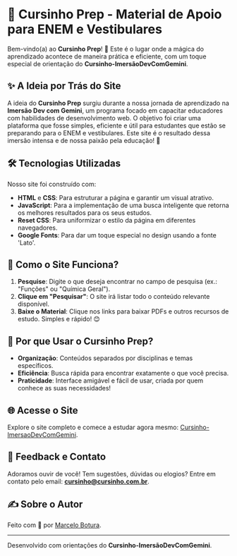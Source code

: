 # 🌟 Cursinho Prep - Material de Apoio para ENEM e Vestibulares

Bem-vindo(a) ao **Cursinho Prep**! 🎉 Este é o lugar onde a mágica do aprendizado acontece de maneira prática e eficiente, com um toque especial de orientação do **Cursinho-ImersãoDevComGemini**.

## ✨ A Ideia por Trás do Site

A ideia do **Cursinho Prep** surgiu durante a nossa jornada de aprendizado na **Imersão Dev com Gemini**, um programa focado em capacitar educadores com habilidades de desenvolvimento web. O objetivo foi criar uma plataforma que fosse simples, eficiente e útil para estudantes que estão se preparando para o ENEM e vestibulares. Este site é o resultado dessa imersão intensa e de nossa paixão pela educação! 🚀

## 🛠️ Tecnologias Utilizadas

Nosso site foi construído com:

- **HTML** e **CSS**: Para estruturar a página e garantir um visual atrativo.
- **JavaScript**: Para a implementação de uma busca inteligente que retorna os melhores resultados para os seus estudos.
- **Reset CSS**: Para uniformizar o estilo da página em diferentes navegadores.
- **Google Fonts**: Para dar um toque especial no design usando a fonte 'Lato'.

## 🚀 Como o Site Funciona?

1. **Pesquise**: Digite o que deseja encontrar no campo de pesquisa (ex.: "Funções" ou "Química Geral").
2. **Clique em "Pesquisar"**: O site irá listar todo o conteúdo relevante disponível.
3. **Baixe o Material**: Clique nos links para baixar PDFs e outros recursos de estudo. Simples e rápido! 😊

## 🎯 Por que Usar o Cursinho Prep?

- **Organização**: Conteúdos separados por disciplinas e temas específicos.
- **Eficiência**: Busca rápida para encontrar exatamente o que você precisa.
- **Praticidade**: Interface amigável e fácil de usar, criada por quem conhece as suas necessidades!

## 🌐 Acesse o Site

Explore o site completo e comece a estudar agora mesmo: [Cursinho-ImersaoDevComGemini](https://marcelobotura.github.io/Cursinho-ImersaoDevComGemini/).

## 📧 Feedback e Contato

Adoramos ouvir de você! Tem sugestões, dúvidas ou elogios? Entre em contato pelo email: **cursinho@cursinho.com.br**.

## ✍️ Sobre o Autor

Feito com 💜 por [Marcelo Botura](https://marcelobotura.github.io/souza/).

---

Desenvolvido com orientações do **Cursinho-ImersãoDevComGemini**.

